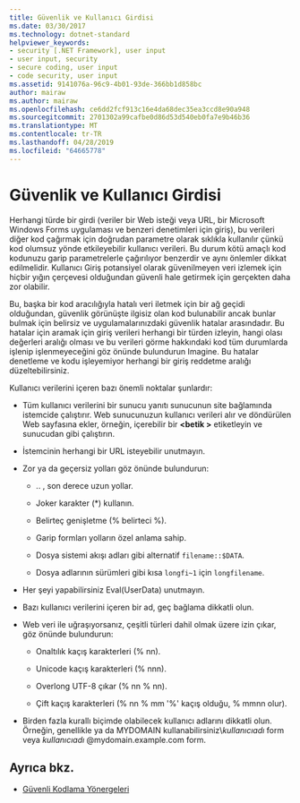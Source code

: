 ```yaml
---
title: Güvenlik ve Kullanıcı Girdisi
ms.date: 03/30/2017
ms.technology: dotnet-standard
helpviewer_keywords:
- security [.NET Framework], user input
- user input, security
- secure coding, user input
- code security, user input
ms.assetid: 9141076a-96c9-4b01-93de-366bb1d858bc
author: mairaw
ms.author: mairaw
ms.openlocfilehash: ce6dd2fcf913c16e4da68dec35ea3ccd8e90a948
ms.sourcegitcommit: 2701302a99cafbe0d86d53d540eb0fa7e9b46b36
ms.translationtype: MT
ms.contentlocale: tr-TR
ms.lasthandoff: 04/28/2019
ms.locfileid: "64665778"
---
```

# <a name="security-and-user-input"></a>Güvenlik ve Kullanıcı Girdisi
Herhangi türde bir girdi (veriler bir Web isteği veya URL, bir Microsoft Windows Forms uygulaması ve benzeri denetimleri için giriş), bu verileri diğer kod çağırmak için doğrudan parametre olarak sıklıkla kullanılır çünkü kod olumsuz yönde etkileyebilir kullanıcı verileri. Bu durum kötü amaçlı kod kodunuzu garip parametrelerle çağırılıyor benzerdir ve aynı önlemler dikkat edilmelidir. Kullanıcı Giriş potansiyel olarak güvenilmeyen veri izlemek için hiçbir yığın çerçevesi olduğundan güvenli hale getirmek için gerçekten daha zor olabilir.  
  
 Bu, başka bir kod aracılığıyla hatalı veri iletmek için bir ağ geçidi olduğundan, güvenlik görünüşte ilgisiz olan kod bulunabilir ancak bunlar bulmak için belirsiz ve uygulamalarınızdaki güvenlik hatalar arasındadır. Bu hatalar için aramak için giriş verileri herhangi bir türden izleyin, hangi olası değerleri aralığı olması ve bu verileri görme hakkındaki kod tüm durumlarda işlenip işlenmeyeceğini göz önünde bulundurun Imagine. Bu hatalar denetleme ve kodu işleyemiyor herhangi bir giriş reddetme aralığı düzeltebilirsiniz.  
  
 Kullanıcı verilerini içeren bazı önemli noktalar şunlardır:  
  
- Tüm kullanıcı verilerini bir sunucu yanıtı sunucunun site bağlamında istemcide çalıştırır. Web sunucunuzun kullanıcı verileri alır ve döndürülen Web sayfasına ekler, örneğin, içerebilir bir  **\<betik >** etiketleyin ve sunucudan gibi çalıştırın.  
  
- İstemcinin herhangi bir URL isteyebilir unutmayın.  
  
- Zor ya da geçersiz yolları göz önünde bulundurun:  
  
    - .. \, son derece uzun yollar.  
  
    - Joker karakter (*) kullanın.  
  
    - Belirteç genişletme (% belirteci %).  
  
    - Garip formları yolların özel anlama sahip.  
  
    - Dosya sistemi akışı adları gibi alternatif `filename::$DATA`.  
  
    - Dosya adlarının sürümleri gibi kısa `longfi~1` için `longfilename`.  
  
- Her şeyi yapabilirsiniz Eval(UserData) unutmayın.  
  
- Bazı kullanıcı verilerini içeren bir ad, geç bağlama dikkatli olun.  
  
- Web veri ile uğraşıyorsanız, çeşitli türleri dahil olmak üzere izin çıkar, göz önünde bulundurun:  
  
    - Onaltılık kaçış karakterleri (% nn).  
  
    - Unicode kaçış karakterleri (% nnn).  
  
    - Overlong UTF-8 çıkar (% nn % nn).  
  
    - Çift kaçış karakterleri (% nn % mm '%' kaçış olduğu, % mmnn olur).  
  
- Birden fazla kurallı biçimde olabilecek kullanıcı adlarını dikkatli olun. Örneğin, genellikle ya da MYDOMAIN kullanabilirsiniz\\*kullanıcıadı* form veya *kullanıcıadı* @mydomain.example.com form.  
  
## <a name="see-also"></a>Ayrıca bkz.

- [Güvenli Kodlama Yönergeleri](../../../docs/standard/security/secure-coding-guidelines.md)
